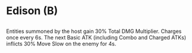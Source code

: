 # Edison (B)

## 

Entities summoned by the host gain 30% Total DMG Multiplier. Charges once every 6s. The next Basic ATK (including Combo and Charged ATKs) inflicts 30% Move Slow on the enemy for 4s.